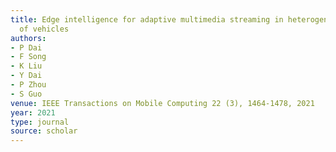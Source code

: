 ```yaml
---
title: Edge intelligence for adaptive multimedia streaming in heterogeneous internet
  of vehicles
authors:
- P Dai
- F Song
- K Liu
- Y Dai
- P Zhou
- S Guo
venue: IEEE Transactions on Mobile Computing 22 (3), 1464-1478, 2021
year: 2021
type: journal
source: scholar
---
```

